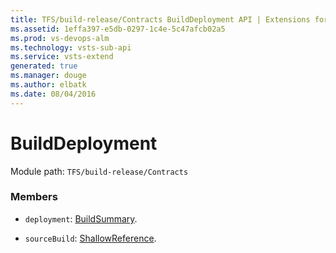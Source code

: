 ```yaml
---
title: TFS/build-release/Contracts BuildDeployment API | Extensions for Visual Studio Team Services
ms.assetid: 1effa397-e5db-0297-1c4e-5c47afcb02a5
ms.prod: vs-devops-alm
ms.technology: vsts-sub-api
ms.service: vsts-extend
generated: true
ms.manager: douge
ms.author: elbatk
ms.date: 08/04/2016
---
```


# BuildDeployment

Module path: `TFS/build-release/Contracts`


### Members

* `deployment`: [BuildSummary](./BuildSummary.md). 

* `sourceBuild`: [ShallowReference](./ShallowReference.md). 

